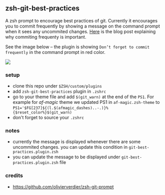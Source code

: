 ## zsh-git-best-practices

A zsh prompt to encourage best practices of git. Currently it
encourages you to commit frequently by showing a message on the command
prompt when it sees any uncommited changes. [Here](https://devenbhooshan.wordpress.com/2020/08/08/why-should-i-commit-frequently/) is the blog post explaining why commiting frequenty is important. 

See the image below – the plugin is showing `Don’t forget to commit frequently` in the command prompt in red color.

![](https://raw.githubusercontent.com/devenbhooshan/zsh-git-best-practises/master/Screenshot%202020-08-09%20at%203.04.02%20AM.png)

### setup
- clone this repo under `$ZSH/custom/plugins`
- add `zsh-git-best-practices` plugin in `.zshrc`
- go to your theme file and add `$(git_warn)` at the end of the
  `PS1`. For example for *af-magic* theme we updated PS1 in `af-magic.zsh-theme` to `PS1='$FG[237]${(l.$(afmagic_dashes)..-.)}%{$reset_color%}$(git_warn)`
- don't forget to source your `.zshrc`

### notes

- currently the message is displayed whenever there are some uncommited changes. you can update this condition in `git-best-practices.plugin.zsh` 
- you can update the message to be displayed under `git-best-practices.plugin.zsh` file


### credits
- https://github.com/olivierverdier/zsh-git-prompt
